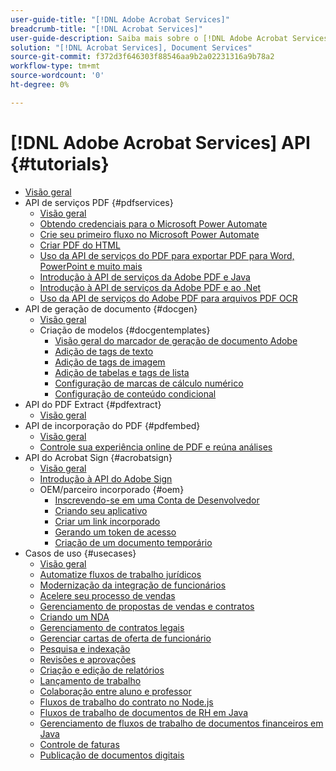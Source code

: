 ```yaml
---
user-guide-title: "[!DNL Adobe Acrobat Services]"
breadcrumb-title: "[!DNL Acrobat Services]"
user-guide-description: Saiba mais sobre o [!DNL Adobe Acrobat Services]
solution: "[!DNL Acrobat Services], Document Services"
source-git-commit: f372d3f646303f88546aa9b2a02231316a9b78a2
workflow-type: tm+mt
source-wordcount: '0'
ht-degree: 0%

---
```



# [!DNL Adobe Acrobat Services] API {#tutorials}

+ [Visão geral](overview.md)
+ API de serviços PDF {#pdfservices}
   + [Visão geral](pdfservices/overview-pdfservices.md)
   + [Obtendo credenciais para o Microsoft Power Automate](pdfservices/getting-credentials-power-automate.md)
   + [Crie seu primeiro fluxo no Microsoft Power Automate](pdfservices/create-workflow-power-automate.md)
   + [Criar PDF do HTML](pdfservices/createpdffromhtml.md)
   + [Uso da API de serviços do PDF para exportar PDF para Word, PowerPoint e muito mais](pdfservices/exportpdf.md)
   + [Introdução à API de serviços da Adobe PDF e Java](pdfservices/gettingstartedjava.md)
   + [Introdução à API de serviços da Adobe PDF e ao .Net](pdfservices/gettingstartednet.md)
   + [Uso da API de serviços do Adobe PDF para arquivos PDF OCR](pdfservices/ocr.md)
+ API de geração de documento {#docgen}
   + [Visão geral](docgen/overview-docgen.md)
   + Criação de modelos {#docgentemplates}
      + [Visão geral do marcador de geração de documento Adobe](docgen/taggeroverview.md)
      + [Adição de tags de texto](docgen/taggeraddtexttags.md)
      + [Adição de tags de imagem](docgen/taggeraddimagetags.md)
      + [Adição de tabelas e tags de lista](docgen/taggertables.md)
      + [Configuração de marcas de cálculo numérico](docgen/taggercalculations.md)
      + [Configuração de conteúdo condicional](docgen/taggerconditional.md)
+ API do PDF Extract {#pdfextract}
   + [Visão geral](pdfextract/overview-extract.md)
+ API de incorporação do PDF {#pdfembed}
   + [Visão geral](pdfembed/overview-embed.md)
   + [Controle sua experiência online de PDF e reúna análises](pdfembed/controlpdfexperience.md)
+ API do Acrobat Sign {#acrobatsign}
   + [Visão geral](acrobatsign/overview-sign.md)
   + [Introdução à API do Adobe Sign](acrobatsign/signapi.md)
   + OEM/parceiro incorporado {#oem}
      + [Inscrevendo-se em uma Conta de Desenvolvedor](acrobatsign/sign-up-developer-account.md)
      + [Criando seu aplicativo](acrobatsign/creating-your-application.md)
      + [Criar um link incorporado](acrobatsign/creating-an-embed-link.md)
      + [Gerando um token de acesso](acrobatsign/generating-an-access-token.md)
      + [Criação de um documento temporário](acrobatsign/creating-a-transient-document.md)
+ Casos de uso {#usecases}
   + [Visão geral](usecases/overview-usecases.md)
   + [Automatize fluxos de trabalho jurídicos](usecases/automatelegalworkflows.md)
   + [Modernização da integração de funcionários](usecases/employeeonboarding.md)
   + [Acelere seu processo de vendas](usecases/acceleratesales.md)
   + [Gerenciamento de propostas de vendas e contratos](usecases/sales.md)
   + [Criando um NDA](usecases/nda.md)
   + [Gerenciamento de contratos legais](usecases/legal.md)
   + [Gerenciar cartas de oferta de funcionário](usecases/offer.md)
   + [Pesquisa e indexação](usecases/searching.md)
   + [Revisões e aprovações](usecases/reviews.md)
   + [Criação e edição de relatórios](usecases/reportcreation.md)
   + [Lançamento de trabalho](usecases/jobposting.md)
   + [Colaboração entre aluno e professor](usecases/educationcollab.md)
   + [Fluxos de trabalho do contrato no Node.js](usecases/AgreementWorkflowsNodejs.md)
   + [Fluxos de trabalho de documentos de RH em Java](usecases/HRAgreementWorkflowsJava.md)
   + [Gerenciamento de fluxos de trabalho de documentos financeiros em Java](usecases/FinanceWorkflowsJava.md)
   + [Controle de faturas](usecases/invoices.md)
   + [Publicação de documentos digitais](usecases/ddppdfembedapi.md)

